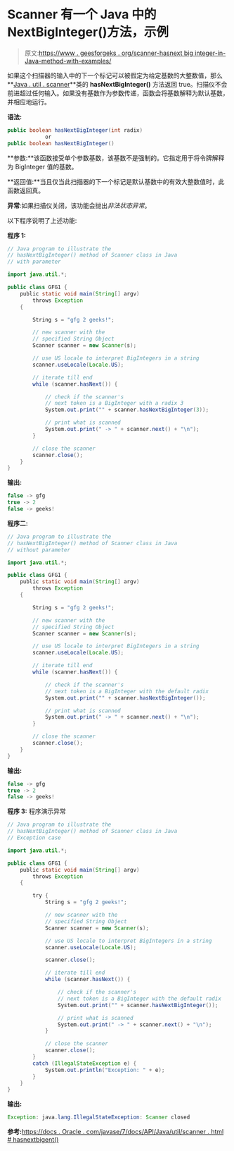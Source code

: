 # Scanner 有一个 Java 中的 NextBigInteger()方法，示例

> 原文:[https://www . geesforgeks . org/scanner-hasnext big integer-in-Java-method-with-examples/](https://www.geeksforgeeks.org/scanner-hasnextbiginteger-method-in-java-with-examples/)

如果这个扫描器的输入中的下一个标记可以被假定为给定基数的大整数值，那么**[Java . util . scanner](https://www.geeksforgeeks.org/scanner-class-in-java/)**类的 **hasNextBigInteger()** 方法返回 true。扫描仪不会前进超过任何输入。如果没有基数作为参数传递，函数会将基数解释为默认基数，并相应地运行。

**语法:**

```java
public boolean hasNextBigInteger(int radix)
            or
public boolean hasNextBigInteger()
```

**参数:**该函数接受单个参数基数，该基数不是强制的。它指定用于将令牌解释为 BigInteger 值的基数。

**返回值:**当且仅当此扫描器的下一个标记是默认基数中的有效大整数值时，此函数返回真。

**异常**:如果扫描仪关闭，该功能会抛出*非法状态异常*。

以下程序说明了上述功能:

**程序 1:**

```java
// Java program to illustrate the
// hasNextBigInteger() method of Scanner class in Java
// with parameter

import java.util.*;

public class GFG1 {
    public static void main(String[] argv)
        throws Exception
    {

        String s = "gfg 2 geeks!";

        // new scanner with the
        // specified String Object
        Scanner scanner = new Scanner(s);

        // use US locale to interpret BigIntegers in a string
        scanner.useLocale(Locale.US);

        // iterate till end
        while (scanner.hasNext()) {

            // check if the scanner's
            // next token is a BigInteger with a radix 3
            System.out.print("" + scanner.hasNextBigInteger(3));

            // print what is scanned
            System.out.print(" -> " + scanner.next() + "\n");
        }

        // close the scanner
        scanner.close();
    }
}
```

**输出:**

```java
false -> gfg
true -> 2
false -> geeks!

```

**程序二:**

```java
// Java program to illustrate the
// hasNextBigInteger() method of Scanner class in Java
// without parameter

import java.util.*;

public class GFG1 {
    public static void main(String[] argv)
        throws Exception
    {

        String s = "gfg 2 geeks!";

        // new scanner with the
        // specified String Object
        Scanner scanner = new Scanner(s);

        // use US locale to interpret BigIntegers in a string
        scanner.useLocale(Locale.US);

        // iterate till end
        while (scanner.hasNext()) {

            // check if the scanner's
            // next token is a BigInteger with the default radix
            System.out.print("" + scanner.hasNextBigInteger());

            // print what is scanned
            System.out.print(" -> " + scanner.next() + "\n");
        }

        // close the scanner
        scanner.close();
    }
}
```

**输出:**

```java
false -> gfg
true -> 2
false -> geeks!

```

**程序 3:** 程序演示异常

```java
// Java program to illustrate the
// hasNextBigInteger() method of Scanner class in Java
// Exception case

import java.util.*;

public class GFG1 {
    public static void main(String[] argv)
        throws Exception
    {

        try {
            String s = "gfg 2 geeks!";

            // new scanner with the
            // specified String Object
            Scanner scanner = new Scanner(s);

            // use US locale to interpret BigIntegers in a string
            scanner.useLocale(Locale.US);

            scanner.close();

            // iterate till end
            while (scanner.hasNext()) {

                // check if the scanner's
                // next token is a BigInteger with the default radix
                System.out.print("" + scanner.hasNextBigInteger());

                // print what is scanned
                System.out.print(" -> " + scanner.next() + "\n");
            }

            // close the scanner
            scanner.close();
        }
        catch (IllegalStateException e) {
            System.out.println("Exception: " + e);
        }
    }
}
```

**输出:**

```java
Exception: java.lang.IllegalStateException: Scanner closed

```

**参考:**[https://docs . Oracle . com/javase/7/docs/API/Java/util/scanner . html # hasnextbigent()](https://docs.oracle.com/javase/7/docs/api/java/util/Scanner.html#hasNextBigInteger())